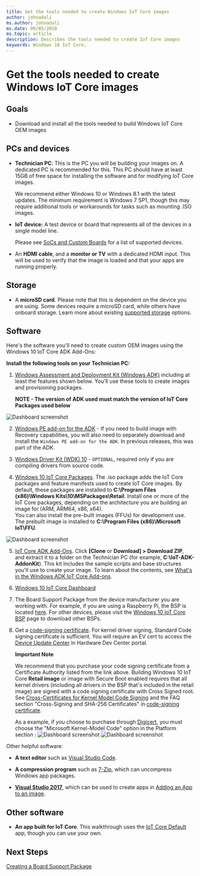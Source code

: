 ```yaml
---
title: Get the tools needed to create Windows IoT Core images
author: johnadali
ms.author: johnadali
ms.date: 09/05/2018 
ms.topic: article 
description: Describes the tools needed to create IoT Core images
keywords: Windows 10 IoT Core, 
---
```


# Get the tools needed to create Windows IoT Core images

## Goals
* Download and install all the tools needed to build Windows IoT Core OEM images

## PCs and devices

* **Technician PC**: This is the PC you will be building your images on. A dedicated PC is recommended for this. This PC should have at least 15GB of free space for installing the software and for modifying IoT Core images. <p>We recommend either Windows 10 or Windows 8.1 with the latest updates. The minimum requirement is Windows 7 SP1, though this may require additional tools or workarounds for tasks such as mounting .ISO images.

* **IoT device:** A test device or board that represents all of the devices in a single model line. <p>Please see [SoCs and Custom Boards](../learn-about-hardware/SoCsAndCustomBoards.md) for a list of supported devices.

* An **HDMI cable**, and a **monitor or TV** with a dedicated HDMI input. This will be used to verify that the image is loaded and that your apps are running properly.

## Storage
* A **microSD card**. Please note that this is dependent on the device you are using. Some devices require a microSD card, while others have onboard storage. Learn more about existing [supported storage](../learn-about-hardware/HardwareCompatList.md#other-hardware-peripherals) options.

## Software
Here's the software you'll need to create custom OEM images using the Windows 10 IoT Core ADK Add-Ons:

**Install the following tools on your Technician PC:**

1. [Windows Assessment and Deployment Kit (Windows ADK)](https://docs.microsoft.com/windows-hardware/get-started/adk-install#winADK) including at least the features shown below. You'll use these tools to create images and provisioning packages. <p>**NOTE - The version of ADK used must match the version of IoT Core Packages used below**

![Dashboard screenshot](../../media/ManufacturingGuide/WindowsADKSetup.jpg)

2. [Windows PE add-on for the ADK](https://docs.microsoft.com/windows-hardware/get-started/adk-install#winADK) - If you need to build image with Recovery capabilities, you will also need to separately download and install the `Windows PE add-on for the ADK`.  In previous releases, this was part of the ADK.  

3. [Windows Driver Kit (WDK) 10](https://docs.microsoft.com/windows-hardware/drivers/download-the-wdk) - `OPTIONAL`, required only if you are compiling drivers from source code.

4. [Windows 10 IoT Core Packages](https://www.microsoft.com/en-us/software-download/windows10iotcore). The .iso package adds the IoT Core packages and feature manifests used to create IoT Core images. By default, these packages are installed to **C:\Program Files (x86)\Windows Kits\10\MSPackages\Retail**. Install one or more of the IoT Core packages, depending on the architecture you are building an image for (ARM, ARM64, x86, x64).  
You can also install the pre-built images (FFUs) for development use.  The prebuilt image is installed to **C:\Program Files (x86)\Microsoft IoT\FFU**.

![Dashboard screenshot](../../media/ManufacturingGuide/IoTCorePackagesInstall.jpg)

5. [IoT Core ADK Add-Ons](https://github.com/ms-iot/iot-adk-addonkit/). Click **[Clone** or **Download] > Download ZIP**, and extract it to a folder on the Technician PC (for example, **C:\IoT-ADK-AddonKit**). This kit includes the sample scripts and base structures you'll use to create your image. To learn about the contents, see [What's in the Windows ADK IoT Core Add-ons](https://docs.microsoft.com/windows-hardware/manufacture/iot/iot-core-adk-addons).

6. [Windows 10 IoT Core Dashboard](http://go.microsoft.com/fwlink/p/?LinkId=708576)

7. The Board Support Package from the device manufacturer you are working with. For example, if you are using a Raspberry Pi, the BSP is located [here](https://github.com/ms-iot/iot-adk-addonkit/releases/download/v4.4/rpibsp-wm.zip). For other devices, please visit the [Windows 10 IoT Core BSP](https://docs.microsoft.com/windows/iot-core/build-your-image/createbsps) page to download other BSPs.

8. Get a [code-signing certificate](https://docs.microsoft.com/windows-hardware/drivers/dashboard/get-a-code-signing-certificate). For  kernel driver signing, Standard Code signing certificate is sufficient.  You will require an EV cert to access the [Device Update Center](https://docs.microsoft.com/windows-hardware/service/iot/using-device-update-center) in Hardware Dev Center portal.<p> 

    **Important Note**<p>
    We recommend that you purchase your code signing certificate from a Certificate Authority listed from the link above.  Building Windows 10 IoT Core **Retail image** or image with Secure Boot enabled requires that all kernel drivers (including all drivers in the BSP that's included in the retail image) are signed with a code signing certificate with Cross Signed root.  See [Cross-Certificates for Kernel Model Code Signing](https://docs.microsoft.com/windows-hardware/drivers/install/cross-certificates-for-kernel-mode-code-signing) and the FAQ section "Cross-Signing and SHA-256 Certificates" in [code-signing certificate](https://docs.microsoft.com/windows-hardware/drivers/dashboard/get-a-code-signing-certificate).  <p> 
    As a example, if you choose to purchase through [Digicert](https://www.digicert.com/friends/sysdev/), you must choose the "Microsoft Kernel-Model Code" option in the Platform section : 
    ![Dashboard screenshot](../../media/ManufacturingGuide/digicert-sysdev.jpg) 
    ![Dashboard screenshot](../../media/ManufacturingGuide/digicert-kernelmode.jpg)

Other helpful software:
    
* **A text editor** such as [Visual Studio Code](https://code.visualstudio.com/).

* **A compression program** such as [7-Zip](https://www.7-zip.org/), which can uncompress Windows app packages.

* **[Visual Studio 2017](https://visualstudio.microsoft.com/vs/)**, which can be used to create apps in [Adding an App to an image](../Customize-Image/AddingApps.md).

## Other software
* **An app built for IoT Core**. This walkthrough uses the [IoT Core Default](https://github.com/ms-iot/samples/tree/develop/IoTCoreDefaultApp) app, though you can use your own.

## Next Steps
[Creating a Board Support Package](BoardSupportPackages.md)
